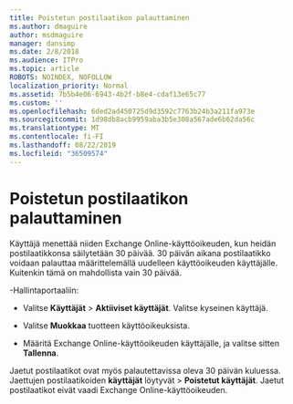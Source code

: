 ```yaml
---
title: Poistetun postilaatikon palauttaminen
ms.author: dmaguire
author: msdmaguire
manager: dansimp
ms.date: 2/8/2018
ms.audience: ITPro
ms.topic: article
ROBOTS: NOINDEX, NOFOLLOW
localization_priority: Normal
ms.assetid: 7b5b4e06-6943-4b2f-b8e4-cdaf13e65c77
ms.custom: ''
ms.openlocfilehash: 6ded2ad450725d9d3592c7763b24b3a211fa973e
ms.sourcegitcommit: 1d98db8acb9959aba3b5e308a567ade6b62da56c
ms.translationtype: MT
ms.contentlocale: fi-FI
ms.lasthandoff: 08/22/2019
ms.locfileid: "36509574"
---
```

# <a name="restore-a-deleted-mailbox"></a>Poistetun postilaatikon palauttaminen

Käyttäjä menettää niiden Exchange Online-käyttöoikeuden, kun heidän postilaatikkonsa säilytetään 30 päivää. 30 päivän aikana postilaatikko voidaan palauttaa määrittelemällä uudelleen käyttöoikeuden käyttäjälle. Kuitenkin tämä on mahdollista vain 30 päivää.
  
-Hallintaportaaliin:
  
- Valitse **Käyttäjät** \> **Aktiiviset käyttäjät**. Valitse kyseinen käyttäjä.

- Valitse **Muokkaa** tuotteen käyttöoikeuksista.

- Määritä Exchange Online-käyttöoikeuden käyttäjälle, ja valitse sitten **Tallenna**.

Jaetut postilaatikot ovat myös palautettavissa oleva 30 päivän kuluessa. Jaettujen postilaatikoiden **käyttäjät** löytyvät \> **Poistetut käyttäjät**. Jaetut postilaatikot eivät vaadi Exchange Online-käyttöoikeuden.
  